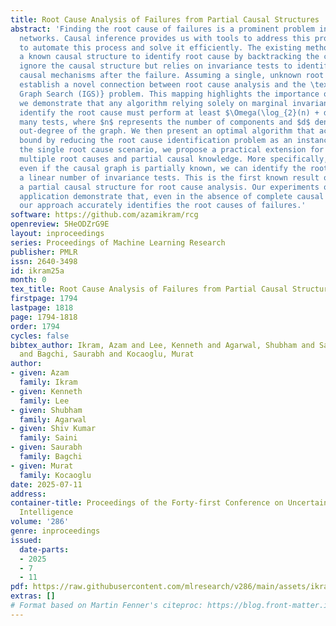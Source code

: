 ```yaml
---
title: Root Cause Analysis of Failures from Partial Causal Structures
abstract: 'Finding the root cause of failures is a prominent problem in many complex
  networks. Causal inference provides us with tools to address this problem algorithmically
  to automate this process and solve it efficiently. The existing methods either use
  a known causal structure to identify root cause by backtracking the changes, or
  ignore the causal structure but relies on invariance tests to identify the changing
  causal mechanisms after the failure. Assuming a single, unknown root cause, we first
  establish a novel connection between root cause analysis and the \textit{Interactive
  Graph Search (IGS)} problem. This mapping highlights the importance of causal knowledge:
  we demonstrate that any algorithm relying solely on marginal invariance tests to
  identify the root cause must perform at least $\Omega(\log_{2}(n) + d\log_{1+d}n)$
  many tests, where $n$ represents the number of components and $d$ denotes the maximum
  out-degree of the graph. We then present an optimal algorithm that achieves this
  bound by reducing the root cause identification problem as an instance of IGS. Beyond
  the single root cause scenario, we propose a practical extension for settings with
  multiple root causes and partial causal knowledge. More specifically, we show that
  even if the causal graph is partially known, we can identify the root-causes with
  a linear number of invariance tests. This is the first known result on incorporating
  a partial causal structure for root cause analysis. Our experiments on a production-level
  application demonstrate that, even in the absence of complete causal information,
  our approach accurately identifies the root causes of failures.'
software: https://github.com/azamikram/rcg
openreview: 5HeODZrG9E
layout: inproceedings
series: Proceedings of Machine Learning Research
publisher: PMLR
issn: 2640-3498
id: ikram25a
month: 0
tex_title: Root Cause Analysis of Failures from Partial Causal Structures
firstpage: 1794
lastpage: 1818
page: 1794-1818
order: 1794
cycles: false
bibtex_author: Ikram, Azam and Lee, Kenneth and Agarwal, Shubham and Saini, Shiv Kumar
  and Bagchi, Saurabh and Kocaoglu, Murat
author:
- given: Azam
  family: Ikram
- given: Kenneth
  family: Lee
- given: Shubham
  family: Agarwal
- given: Shiv Kumar
  family: Saini
- given: Saurabh
  family: Bagchi
- given: Murat
  family: Kocaoglu
date: 2025-07-11
address:
container-title: Proceedings of the Forty-first Conference on Uncertainty in Artificial
  Intelligence
volume: '286'
genre: inproceedings
issued:
  date-parts:
  - 2025
  - 7
  - 11
pdf: https://raw.githubusercontent.com/mlresearch/v286/main/assets/ikram25a/ikram25a.pdf
extras: []
# Format based on Martin Fenner's citeproc: https://blog.front-matter.io/posts/citeproc-yaml-for-bibliographies/
---
```

